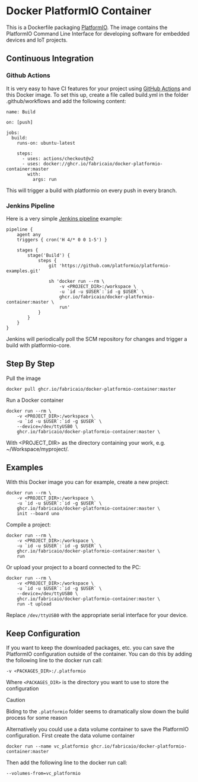 # Docker PlatformIO Container

This is a Dockerfile packaging [PlatformIO](http://platformio.org/). The image contains the PlatformIO Command Line Interface for developing software for embedded devices and IoT projects. 

## Continuous Integration
### Github Actions
It is very easy to have CI features for your project using [GitHub Actions](https://github.com/features/actions) and this Docker image. To set this up, create a file called build.yml in the folder .github/workflows and add the following content:
```
name: Build

on: [push]

jobs:
  build:
    runs-on: ubuntu-latest

    steps:
      - uses: actions/checkout@v2
      - uses: docker://ghcr.io/fabricaio/docker-platformio-container:master
        with:
          args: run
```
This will trigger a build with platformio  on every push in every branch.

### Jenkins Pipeline
Here is a very simple [Jenkins pipeline](https://www.jenkins.io/doc/book/pipeline/) example:
```
pipeline {
    agent any
    triggers { cron('H 4/* 0 0 1-5') }

    stages {
        stage('Build') {
            steps {
                git 'https://github.com/platformio/platformio-examples.git'

                sh 'docker run --rm \
                    -v <PROJECT_DIR>:/workspace \
                    -u `id -u $USER`:`id -g $USER` \
                    ghcr.io/fabricaio/docker-platformio-container:master \
                    run'
            }
        }
    }
}
```
Jenkins will periodically poll the SCM repository for changes and trigger a build with platformio-core.

## Step By Step
Pull the image
```
docker pull ghcr.io/fabricaio/docker-platformio-container:master
```
Run a Docker container
```
docker run --rm \
    -v <PROJECT_DIR>:/workspace \
    -u `id -u $USER`:`id -g $USER` \
    --device=/dev/ttyUSB0 \
    ghcr.io/fabricaio/docker-platformio-container:master \
```
With <PROJECT_DIR> as the directory containing your work, e.g. ~/Workspace/myproject/.

## Examples
 With this Docker image you can for example, create a new project:
```
docker run --rm \
    -v <PROJECT_DIR>:/workspace \
    -u `id -u $USER`:`id -g $USER` \
    ghcr.io/fabricaio/docker-platformio-container:master \
    init --board uno
```
Compile a project:
```
docker run --rm \
    -v <PROJECT_DIR>:/workspace \
    -u `id -u $USER`:`id -g $USER` \
    ghcr.io/fabricaio/docker-platformio-container:master \
    run
```
Or upload your project to a board connected to the PC:
```
docker run --rm \
    -v <PROJECT_DIR>:/workspace \
    -u `id -u $USER`:`id -g $USER` \
    --device=/dev/ttyUSB0 \
    ghcr.io/fabricaio/docker-platformio-container:master \
    run -t upload
```
Replace `/dev/ttyUSB0` with the appropriate serial interface for your device.

## Keep Configuration
If you want to keep the downloaded packages, etc. you can save the PlatformIO configuration outside of the container. You can do this by adding the following line to the docker run call:
```
-v <PACKAGES_DIR>:/.platformio
```
Where `<PACKAGES_DIR>` is the directory you want to use to store the configuration
> [!CAUTION]
> Biding to the `.platformio` folder seems to dramatically slow down the build process for some reason

Alternatively you could use a data volume container to save the PlatformIO configuration. First create the data volume container
```
docker run --name vc_platformio ghcr.io/fabricaio/docker-platformio-container:master
```
Then add the following line to the docker run call:
```
--volumes-from=vc_platformio
```


